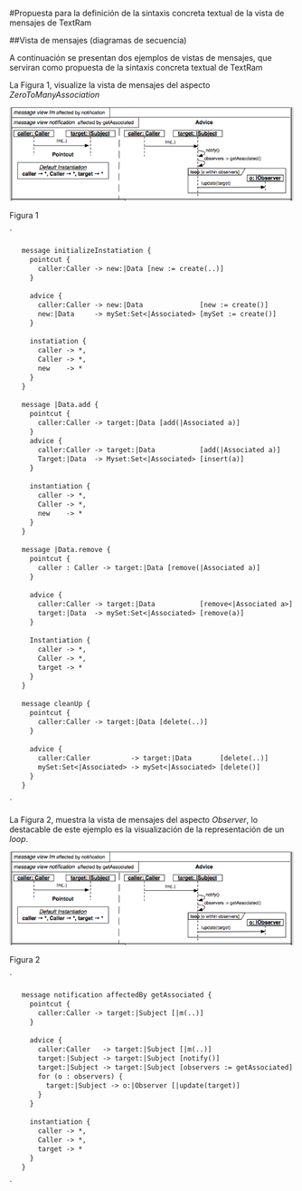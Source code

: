 #Propuesta para la definición de la sintaxis concreta textual de la vista de mensajes de TextRam

##Vista de mensajes (diagramas de secuencia)

A continuación se presentan dos ejemplos de vistas de mensajes, que serviran como propuesta de la sintaxis concreta textual de TextRam

La Figura 1, visualize la vista de mensajes del aspecto *ZeroToManyAssociation*

!["Figura 1 Vista de mensajes del aspecto Observer"](img/Observer_MessageNotification.png "Vista de mensajes del aspecto ZeroToManyAssociation")

Figura 1

`



       message initializeInstatiation {
	     pointcut {
		   caller:Caller -> new:|Data [new := create(..)]
         }

         advice {
		   caller:Caller -> new:|Data              [new := create()]
		   new:|Data     -> mySet:Set<|Associated> [mySet := create()]
         }

         instatiation {
		   caller -> *,
		   Caller -> *,
		   new    -> *
         }
       }

       message |Data.add {
	     pointcut {
		   caller:Caller -> target:|Data [add(|Associated a)]
         }
		 advice {
		   caller:Caller -> target:|Data           [add(|Associated a)]
		   Target:|Data  -> Myset:Set<|Associated> [insert(a)]
         }

         instantiation {
		   caller -> *,
		   Caller -> *,
		   new    -> *
         }
       }

       message |Data.remove {
	     pointcut {
		   caller : Caller -> target:|Data [remove(|Associated a)]
         }

         advice {
		   caller:Caller -> target:|Data           [remove<|Associated a>]
		   target:|Data  -> mySet:Set<|Associated> [remove(a)]
         }

         Instantiation {
		   caller -> *,
		   Caller -> *,
		   target -> *
         }
       }

       message cleanUp {
         pointcut {
		   caller:Caller -> target:|Data [delete(..)]
         }

         advice {
		   caller:Caller          -> target:|Data       [delete(..)]
		   mySet:Set<|Associated> -> mySet<|Associated> [delete()]
         }
       }

`

La Figura 2, muestra la vista de mensajes del aspecto *Observer*, lo destacable de este ejemplo es la visualización de la representación de un *loop*.

!["Figura 2 Vista de mensajes del aspecto Observer"](img/Observer_MessageNotification.png "Vista de mensajes del aspecto Observer")

Figura 2

`




       message notification affectedBy getAssociated {
         pointcut {
           caller:Caller -> target:|Subject [|m(..)]
		 }

         advice {
		   caller:Caller   -> target:|Subject [|m(..)]
		   target:|Subject -> target:|Subject [notify()]
		   target:|Subject -> target:|Subject [observers := getAssociated]
		   for (o : observers) {
             target:|Subject -> o:|Observer [|update(target)]
           }
         }

         instantiation {
           caller -> *,
		   Caller -> *,
		   target -> *
         }
       }
	   

`
